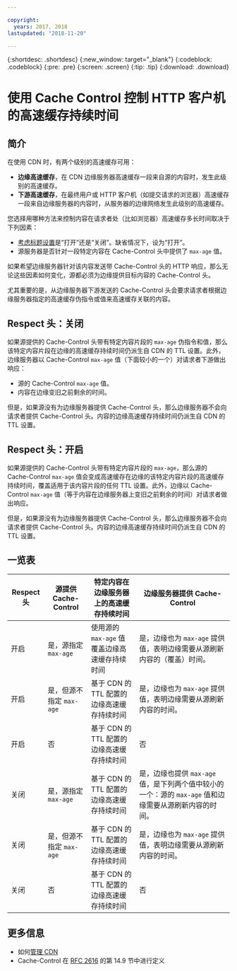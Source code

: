```yaml
---

copyright:
  years: 2017, 2018
lastupdated: "2018-11-20"

---
```


{:shortdesc: .shortdesc}
{:new_window: target="_blank"}
{:codeblock: .codeblock}
{:pre: .pre}
{:screen: .screen}
{:tip: .tip}
{:download: .download}

# 使用 Cache Control 控制 HTTP 客户机的高速缓存持续时间

## 简介
在使用 CDN 时，有两个级别的高速缓存可用：
  * **边缘高速缓存**，在 CDN 边缘服务器高速缓存一段来自源的内容时，发生此级别的高速缓存。
  * **下游高速缓存**，在最终用户或 HTTP 客户机（如提交请求的浏览器）高速缓存一段来自边缘服务器的内容时，从服务器的边缘网络发生此级别的高速缓存。

您选择用哪种方法来控制内容在请求者处（比如浏览器）高速缓存多长时间取决于下列因素：
  * [考虑标题设置](how-to.html#updating-cdn-configuration-details)是“打开”还是“关闭”。缺省情况下，设为“打开”。
  * 源服务器是否针对一段特定内容在 Cache-Control 头中提供了 `max-age` 值。 

如果希望边缘服务器针对该内容发送带 Cache-Control 头的 HTTP 响应，那么无论这些因素如何变化，源都必须为边缘提供目标内容的 Cache-Control 头。

尤其重要的是，从边缘服务器下游发送的 Cache-Control 头会要求请求者根据边缘服务器指定的高速缓存伪指令或值来高速缓存关联的内容。

## Respect 头：关闭
如果源提供的 Cache-Control 头带有特定内容片段的 `max-age` 伪指令和值，那么该特定内容片段在边缘的高速缓存持续时间仍派生自 CDN 的 TTL 设置。此外，边缘服务器以 Cache-Control `max-age` 值（下面较小的一个）对请求者下游做出响应：
  * 源的 Cache-Control `max-age` 值。
  * 内容在边缘变旧之前剩余的时间。

但是，如果源没有为边缘服务器提供 Cache-Control 头，那么边缘服务器不会向请求者提供 Cache-Control 头。内容的边缘高速缓存持续时间仍派生自 CDN 的 TTL 设置。

## Respect 头：开启
如果源提供的 Cache-Control 头带有特定内容片段的 `max-age`，那么源的 Cache-Control `max-age` 值会变成高速缓存在边缘的该特定内容片段的高速缓存持续时间，覆盖适用于该内容片段的任何 TTL 设置。此外，边缘以 Cache-Control `max-age` 值（等于内容在边缘服务器上变旧之前剩余的时间）对请求者做出响应。

但是，如果源没有为边缘服务器提供 Cache-Control 头，那么边缘服务器不会向请求者提供 Cache-Control 头。内容的边缘高速缓存持续时间仍派生自 CDN 的 TTL 设置。

## 一览表

|Respect 头|源提供 Cache-Control|特定内容在边缘服务器上的高速缓存持续时间|边缘服务器提供 Cache-Control|
|---|---|---|---|
|开启|是，源指定 `max-age`|使用源的 `max-age` 值覆盖边缘高速缓存持续时间|是，边缘也为 `max-age` 提供值，表明边缘需要从源刷新内容的（覆盖）时间。|
|开启|是，但源不指定 `max-age`|基于 CDN 的 TTL 配置的边缘高速缓存持续时间|是，边缘也为 `max-age` 提供值，表明边缘需要从源刷新内容的时间。|
|开启|否|基于 CDN 的 TTL 配置的边缘高速缓存持续时间|否|
|关闭|是，源指定 `max-age`|基于 CDN 的 TTL 配置的边缘高速缓存持续时间|是，边缘也提供 `max-age` 值，是下列两个值中较小的一个：源的 `max-age` 值和边缘需要从源刷新内容的时间。|
|关闭|是，但源不指定 `max-age`|基于 CDN 的 TTL 配置的边缘高速缓存持续时间|是，边缘也为 `max-age` 提供值，表明边缘需要从源刷新内容的时间。|
|关闭|否|基于 CDN 的 TTL 配置的边缘高速缓存持续时间|否|

## 更多信息
* 如何[管理 CDN](how-to.html)
* Cache-Control 在 [RFC 2616](https://www.ietf.org/rfc/rfc2616.txt) 的第 14.9 节中进行定义
